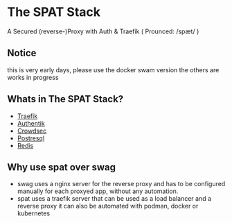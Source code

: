 # The SPAT Stack
A Secured (reverse-)Proxy with Auth & Traefik ( Prounced: /spæt/ )

## Notice
this is very early days, please use the docker swam version the others are works in progress

## Whats in The SPAT Stack?
- [Traefik](https://traefik.io/traefik/)
- [Authentik](https://goauthentik.io/)
- [Crowdsec](https://www.crowdsec.net/)
- [Postresql](https://www.postgresql.org/)
- [Redis](https://redis.io/)

## Why use spat over swag
- swag uses a nginx server for the reverse proxy and has to be configured manually for each proxyed app, without any automation.
- spat uses a traefik server that can be used as a load balancer and a reverse proxy it can also be automated with podman, docker or kubernetes

